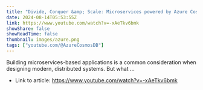 ```yaml
---
title: "Divide, Conquer &amp; Scale: Microservices powered by Azure Cosmos DB"
date: 2024-08-14T05:53:55Z
link: https://www.youtube.com/watch?v=-xAeTkv6bmk
showShare: false
showReadTime: false
thumbnail: images/azure.png
tags: ["youtube.com/@AzureCosmosDB"]
---
```

Building microservices-based applications is a common consideration when designing modern, distributed systems. But what ...

- Link to article: https://www.youtube.com/watch?v=-xAeTkv6bmk